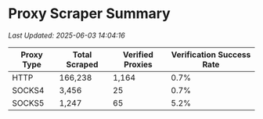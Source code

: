 # Proxy Scraper Summary

_Last Updated: 2025-06-03 14:04:16_

| Proxy Type | Total Scraped | Verified Proxies | Verification Success Rate |
|------------|--------------|------------------|--------------------------|
| HTTP | 166,238 | 1,164 | 0.7% |
| SOCKS4 | 3,456 | 25 | 0.7% |
| SOCKS5 | 1,247 | 65 | 5.2% |
